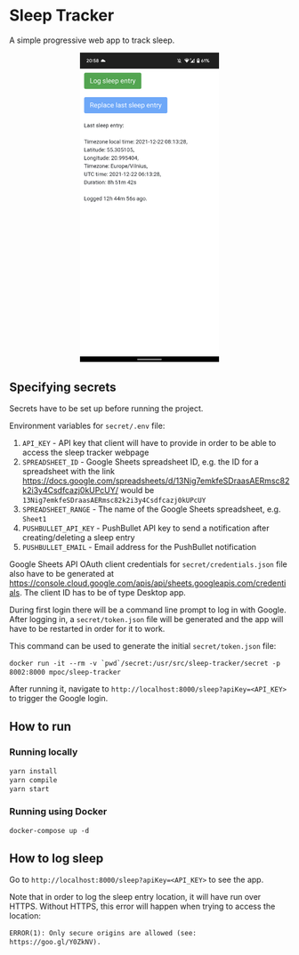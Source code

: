 # Sleep Tracker

A simple progressive web app to track sleep.

<p align="center">
    <img src="images/sleep-tracker.png" alt="An example of a sleep logged during 22nd of December" width="250">
</p>

## Specifying secrets

Secrets have to be set up before running the project.

Environment variables for `secret/.env` file:

1. `API_KEY` - API key that client will have to provide in order to be able to access the sleep tracker webpage
1. `SPREADSHEET_ID` - Google Sheets spreadsheet ID, e.g. the ID for a spreadsheet with the link https://docs.google.com/spreadsheets/d/13Nig7emkfeSDraasAERmsc82k2i3y4Csdfcazj0kUPcUY/ would be `13Nig7emkfeSDraasAERmsc82k2i3y4Csdfcazj0kUPcUY`
1. `SPREADSHEET_RANGE` - The name of the Google Sheets spreadsheet, e.g. `Sheet1`
1. `PUSHBULLET_API_KEY` - PushBullet API key to send a notification after creating/deleting a sleep entry
1. `PUSHBULLET_EMAIL` - Email address for the PushBullet notification

Google Sheets API OAuth client credentials for `secret/credentials.json` file also have to be generated at https://console.cloud.google.com/apis/api/sheets.googleapis.com/credentials.
The client ID has to be of type Desktop app.

During first login there will be a command line prompt to log in with Google.
After logging in, a `secret/token.json` file will be generated and the app will have to be restarted in order for it to work.

This command can be used to generate the initial `secret/token.json` file: 

```shell
docker run -it --rm -v `pwd`/secret:/usr/src/sleep-tracker/secret -p 8002:8000 mpoc/sleep-tracker
```

After running it, navigate to `http://localhost:8000/sleep?apiKey=<API_KEY>` to trigger the Google login.

## How to run

### Running locally

```shell
yarn install
yarn compile
yarn start
```

### Running using Docker

```shell
docker-compose up -d
```

## How to log sleep

Go to `http://localhost:8000/sleep?apiKey=<API_KEY>` to see the app.

Note that in order to log the sleep entry location, it will have run over HTTPS.
Without HTTPS, this error will happen when trying to access the location:

```text
ERROR(1): Only secure origins are allowed (see: https://goo.gl/Y0ZkNV).
```